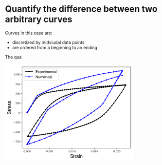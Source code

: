 # Quantify the difference between two arbitrary curves

Curves in this case are:
- discretized by inidviudal data points
- are ordered from a beginning to an ending

The qua

![Image of two different curves](images/Fig2.png)
